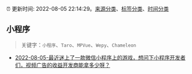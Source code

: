 :alarm_clock: 更新时间: 2022-08-05 22:14:29。[来源分类](../README.md)、[标签分类](../TAGS.md)、[时间分类](../TIMELINE.md)

## 小程序


> 关键字：`小程序`、`Taro`、`MPVue`、`Wepy`、`Chameleon`



- [2022-08-05-最近迷上了一款微信小程序上的游戏，想问下小程序开发者们，视频广告的收益开发商能拿多少呀？](https://www.v2ex.com/t/871003) 